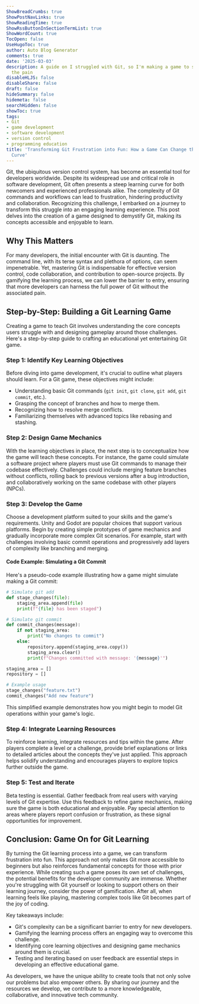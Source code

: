 ```yaml
---
ShowBreadCrumbs: true
ShowPostNavLinks: true
ShowReadingTime: true
ShowRssButtonInSectionTermList: true
ShowWordCount: true
TocOpen: false
UseHugoToc: true
author: Auto Blog Generator
comments: true
date: '2025-03-03'
description: A guide on I struggled with Git, so I'm making a game to spare others
  the pain
disableHLJS: false
disableShare: false
draft: false
hideSummary: false
hidemeta: false
searchHidden: false
showToc: true
tags:
- Git
- game development
- software development
- version control
- programming education
title: 'Transforming Git Frustration into Fun: How a Game Can Change the Learning
  Curve'
---
```


Git, the ubiquitous version control system, has become an essential tool for developers worldwide. Despite its widespread use and critical role in software development, Git often presents a steep learning curve for both newcomers and experienced professionals alike. The complexity of Git commands and workflows can lead to frustration, hindering productivity and collaboration. Recognizing this challenge, I embarked on a journey to transform this struggle into an engaging learning experience. This post delves into the creation of a game designed to demystify Git, making its concepts accessible and enjoyable to learn.

## Why This Matters

For many developers, the initial encounter with Git is daunting. The command line, with its terse syntax and plethora of options, can seem impenetrable. Yet, mastering Git is indispensable for effective version control, code collaboration, and contribution to open-source projects. By gamifying the learning process, we can lower the barrier to entry, ensuring that more developers can harness the full power of Git without the associated pain.

## Step-by-Step: Building a Git Learning Game

Creating a game to teach Git involves understanding the core concepts users struggle with and designing gameplay around those challenges. Here's a step-by-step guide to crafting an educational yet entertaining Git game.

### Step 1: Identify Key Learning Objectives

Before diving into game development, it's crucial to outline what players should learn. For a Git game, these objectives might include:

- Understanding basic Git commands (`git init`, `git clone`, `git add`, `git commit`, etc.).
- Grasping the concept of branches and how to merge them.
- Recognizing how to resolve merge conflicts.
- Familiarizing themselves with advanced topics like rebasing and stashing.

### Step 2: Design Game Mechanics

With the learning objectives in place, the next step is to conceptualize how the game will teach these concepts. For instance, the game could simulate a software project where players must use Git commands to manage their codebase effectively. Challenges could include merging feature branches without conflicts, rolling back to previous versions after a bug introduction, and collaboratively working on the same codebase with other players (NPCs).

### Step 3: Develop the Game

Choose a development platform suited to your skills and the game's requirements. Unity and Godot are popular choices that support various platforms. Begin by creating simple prototypes of game mechanics and gradually incorporate more complex Git scenarios. For example, start with challenges involving basic commit operations and progressively add layers of complexity like branching and merging.

#### Code Example: Simulating a Git Commit

Here's a pseudo-code example illustrating how a game might simulate making a Git commit:

```python
# Simulate git add
def stage_changes(file):
    staging_area.append(file)
    print(f"{file} has been staged")

# Simulate git commit
def commit_changes(message):
    if not staging_area:
        print("No changes to commit")
    else:
        repository.append(staging_area.copy())
        staging_area.clear()
        print(f"Changes committed with message: '{message}'")

staging_area = []
repository = []

# Example usage
stage_changes("feature.txt")
commit_changes("Add new feature")
```

This simplified example demonstrates how you might begin to model Git operations within your game's logic.

### Step 4: Integrate Learning Resources

To reinforce learning, integrate resources and tips within the game. After players complete a level or a challenge, provide brief explanations or links to detailed articles about the concepts they've just applied. This approach helps solidify understanding and encourages players to explore topics further outside the game.

### Step 5: Test and Iterate

Beta testing is essential. Gather feedback from real users with varying levels of Git expertise. Use this feedback to refine game mechanics, making sure the game is both educational and enjoyable. Pay special attention to areas where players report confusion or frustration, as these signal opportunities for improvement.

## Conclusion: Game On for Git Learning

By turning the Git learning process into a game, we can transform frustration into fun. This approach not only makes Git more accessible to beginners but also reinforces fundamental concepts for those with prior experience. While creating such a game poses its own set of challenges, the potential benefits for the developer community are immense. Whether you're struggling with Git yourself or looking to support others on their learning journey, consider the power of gamification. After all, when learning feels like playing, mastering complex tools like Git becomes part of the joy of coding.

Key takeaways include:

- Git's complexity can be a significant barrier to entry for new developers.
- Gamifying the learning process offers an engaging way to overcome this challenge.
- Identifying core learning objectives and designing game mechanics around them is crucial.
- Testing and iterating based on user feedback are essential steps in developing an effective educational game.

As developers, we have the unique ability to create tools that not only solve our problems but also empower others. By sharing our journey and the resources we develop, we contribute to a more knowledgeable, collaborative, and innovative tech community.